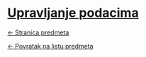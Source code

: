 # [Upravljanje podacima](https://www.github.com/studosi-fer/UPRPOD)
[<- Stranica predmeta](https://www.fer.unizg.hr/predmet/uprpod)

[<- Povratak na listu predmeta](https://www.github.com/studosi/FER)